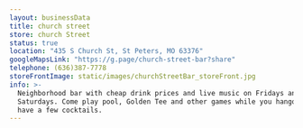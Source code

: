```yaml
---
layout: businessData
title: church street
store: church Street
status: true
location: "435 S Church St, St Peters, MO 63376"
googleMapsLink: "https://g.page/church-street-bar?share"
telephone: (636)387-7778
storeFrontImage: static/images/churchStreetBar_storeFront.jpg
info: >-
  Neighborhood bar with cheap drink prices and live music on Fridays and
  Saturdays. Come play pool, Golden Tee and other games while you hangout and
  have a few cocktails.
---
```

